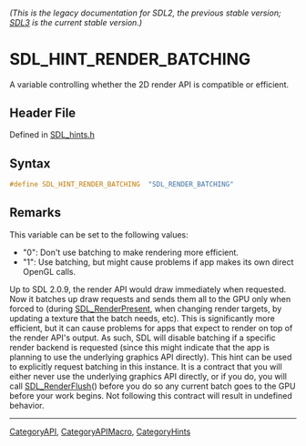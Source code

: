 ###### (This is the legacy documentation for SDL2, the previous stable version; [SDL3](https://wiki.libsdl.org/SDL3/) is the current stable version.)
# SDL_HINT_RENDER_BATCHING

A variable controlling whether the 2D render API is compatible or efficient.

## Header File

Defined in [SDL_hints.h](https://github.com/libsdl-org/SDL/blob/SDL2/include/SDL_hints.h)

## Syntax

```c
#define SDL_HINT_RENDER_BATCHING  "SDL_RENDER_BATCHING"
```

## Remarks

This variable can be set to the following values:

- "0": Don't use batching to make rendering more efficient.
- "1": Use batching, but might cause problems if app makes its own direct
  OpenGL calls.

Up to SDL 2.0.9, the render API would draw immediately when requested. Now
it batches up draw requests and sends them all to the GPU only when forced
to (during [SDL_RenderPresent](SDL_RenderPresent), when changing render
targets, by updating a texture that the batch needs, etc). This is
significantly more efficient, but it can cause problems for apps that
expect to render on top of the render API's output. As such, SDL will
disable batching if a specific render backend is requested (since this
might indicate that the app is planning to use the underlying graphics API
directly). This hint can be used to explicitly request batching in this
instance. It is a contract that you will either never use the underlying
graphics API directly, or if you do, you will call
[SDL_RenderFlush](SDL_RenderFlush)() before you do so any current batch
goes to the GPU before your work begins. Not following this contract will
result in undefined behavior.

----
[CategoryAPI](CategoryAPI), [CategoryAPIMacro](CategoryAPIMacro), [CategoryHints](CategoryHints)

